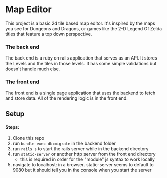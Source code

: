 # Map Editor

This project is a basic 2d tile based map editor. It's inspired by the maps you see for Dungeons and Dragons, or games like the 2-D Legend Of Zelda titles that feature a top down perspective.

### The back end
The back end is a ruby on rails application that serves as an API. It stores the Levels and the tiles in those levels. It has some simple validations but doesn't handle much else.

### The front end
The front end is a single page application that uses the backend to fetch and store data. All of the rendering logic is in the front end.

## Setup
#### Steps:
1. Clone this repo
1. run `bundle exec db:migrate` in the backend folder
1. run `rails s` to start the rails server while in the backend directory
1. run `static-server` or another http server from the front end directory
    - this is required in order for the "module" js syntax to work locally
1. navigate to localhost:<the port your http server is running on> in a browser. static-server seems to default to 9080 but it should tell you in the console when you start the server